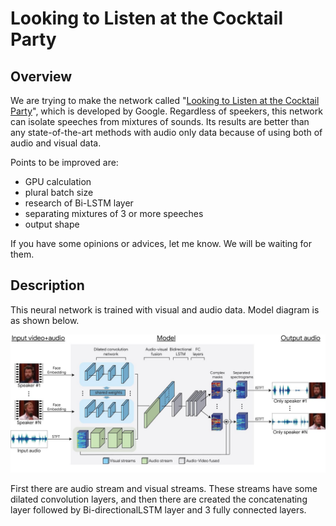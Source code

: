 # Looking to Listen at the Cocktail Party

## Overview
We are trying to make the network called "[Looking to Listen at the Cocktail Party](https://arxiv.org/abs/1804.03619)",
which is developed by Google. Regardless of speekers, this network can isolate speeches from mixtures of sounds.
Its results are better than any state-of-the-art methods with audio only data because of using both of audio and visual data.

Points to be improved are:

* GPU calculation
* plural batch size
* research of Bi-LSTM layer
* separating mixtures of 3 or more speeches
* output shape

If you have some opinions or advices, let me know. We will be waiting for them.

## Description
This neural network is trained with visual and audio data. Model diagram is as shown below.

![](readme-files/network.jpg)

First there are audio stream and visual streams. These streams have some dilated convolution layers,
and then there are created the concatenating layer followed by Bi-directionalLSTM layer and 3 fully connected layers.
